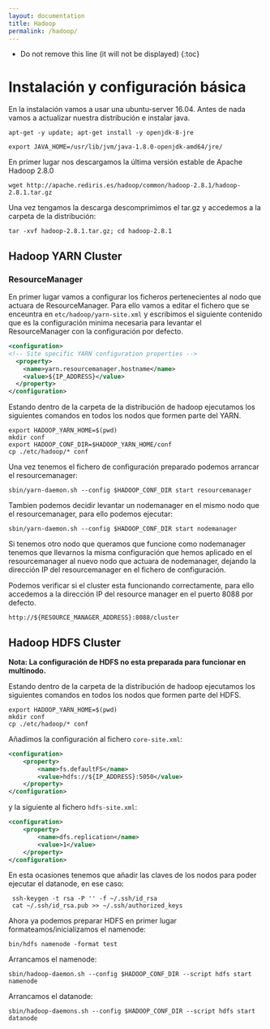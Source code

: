```yaml
---
layout: documentation
title: Hadoop
permalink: /hadoop/
---
```


* Do not remove this line (it will not be displayed)
{:toc}

# Instalación y configuración básica

En la instalación vamos a usar una ubuntu-server 16.04. Antes de nada vamos a actualizar nuestra distribución e instalar java.

```
apt-get -y update; apt-get install -y openjdk-8-jre
```

```
export JAVA_HOME=/usr/lib/jvm/java-1.8.0-openjdk-amd64/jre/
```

En primer lugar nos descargamos la última versión estable de Apache Hadoop 2.8.0

```
wget http://apache.rediris.es/hadoop/common/hadoop-2.8.1/hadoop-2.8.1.tar.gz
```

Una vez tengamos la descarga descomprimimos el tar.gz y accedemos a la carpeta de la distribución:

```
tar -xvf hadoop-2.8.1.tar.gz; cd hadoop-2.8.1
```

## Hadoop YARN Cluster

### ResourceManager

En primer lugar vamos a configurar los ficheros pertenecientes al nodo que actuara de ResourceManager. Para ello vamos a editar el fichero que se enceuntra en `etc/hadoop/yarn-site.xml` y escribimos el siguiente contenido que es la configuración minima necesaria para levantar el ResourceManager con la configuración por defecto.

```xml
<configuration>
<!-- Site specific YARN configuration properties -->
  <property>
    <name>yarn.resourcemanager.hostname</name>
    <value>${IP_ADDRESS}</value>
  </property>
</configuration>
```

Estando dentro de la carpeta de la distribución de hadoop ejecutamos los siguientes comandos en todos los nodos que formen parte del YARN.

```
export HADOOP_YARN_HOME=$(pwd)
mkdir conf
export HADOOP_CONF_DIR=$HADOOP_YARN_HOME/conf
cp ./etc/hadoop/* conf
```

Una vez tenemos el fichero de configuración preparado podemos arrancar el resourcemanager:

```
sbin/yarn-daemon.sh --config $HADOOP_CONF_DIR start resourcemanager
```

Tambien podemos decidir levantar un nodemanager en el mismo nodo que el resourcemanager, para ello podemos ejecutar:

```
sbin/yarn-daemon.sh --config $HADOOP_CONF_DIR start nodemanager
```

Si tenemos otro nodo que queramos que funcione como nodemanager tenemos que llevarnos la misma configuración que hemos aplicado en el resourcemanager al nuevo nodo que actuara de nodemanager, dejando la dirección IP del resourcemanager en el fichero de configuración.

Podemos verificar si el cluster esta funcionando correctamente, para ello accedemos a la dirección IP del resource manager en el puerto 8088 por defecto.

`http://${RESOURCE_MANAGER_ADDRESS}:8088/cluster`

## Hadoop HDFS Cluster

**Nota: La configuración de HDFS no esta preparada para funcionar en multinodo.**

Estando dentro de la carpeta de la distribución de hadoop ejecutamos los siguientes comandos en todos los nodos que formen parte del HDFS.

```
export HADOOP_YARN_HOME=$(pwd)
mkdir conf
cp ./etc/hadoop/* conf
```

Añadimos la configuración al fichero `core-site.xml`:

```xml
<configuration>
    <property>
        <name>fs.defaultFS</name>
        <value>hdfs://${IP_ADDRESS}:5050</value>
    </property>
</configuration>
```

y la siguiente al fichero `hdfs-site.xml`:

```xml
<configuration>
    <property>
        <name>dfs.replication</name>
        <value>1</value>
    </property>
</configuration>
```

En esta ocasiones tenemos que añadir las claves de los nodos para poder ejecutar el datanode, en ese caso:

```
 ssh-keygen -t rsa -P '' -f ~/.ssh/id_rsa
 cat ~/.ssh/id_rsa.pub >> ~/.ssh/authorized_keys
```

Ahora ya podemos preparar HDFS en primer lugar formateamos/inicializamos el namenode:

```
bin/hdfs namenode -format test
```

Arrancamos el namenode:

```
sbin/hadoop-daemon.sh --config $HADOOP_CONF_DIR --script hdfs start namenode
```

Arrancamos el datanode:

```
sbin/hadoop-daemons.sh --config $HADOOP_CONF_DIR --script hdfs start datanode
```
